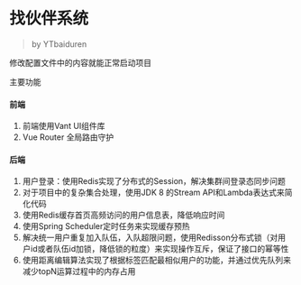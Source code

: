 # 找伙伴系统
> by YTbaiduren

修改配置文件中的内容就能正常启动项目

主要功能
#### 前端
1. 前端使用Vant UI组件库
2. Vue Router 全局路由守护
#### 后端
1. 用户登录：使用Redis实现了分布式的Session，解决集群间登录态同步问题
2. 对于项目中的复杂集合处理，使用JDK 8 的Stream API和Lambda表达式来简化代码
3. 使用Redis缓存首页高频访问的用户信息表，降低响应时间
4. 使用Spring Scheduler定时任务来实现缓存预热
5. 解决统一用户重复加入队伍，入队超限问题，使用Redisson分布式锁（对用户id或者队伍id加锁，降低锁的粒度）来实现操作互斥，保证了接口的幂等性
6. 使用距离编辑算法实现了根据标签匹配最相似用户的功能，并通过优先队列来减少topN运算过程中的内存占用
